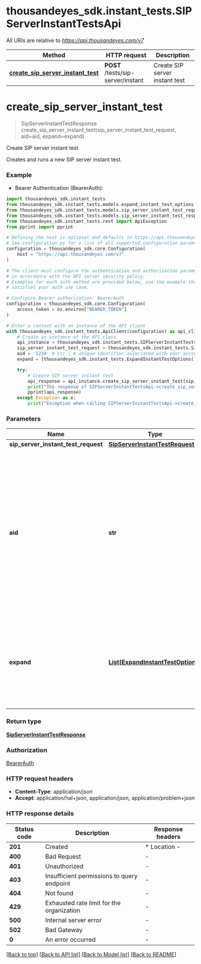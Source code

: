 # thousandeyes_sdk.instant_tests.SIPServerInstantTestsApi

All URIs are relative to *https://api.thousandeyes.com/v7*

Method | HTTP request | Description
------------- | ------------- | -------------
[**create_sip_server_instant_test**](SIPServerInstantTestsApi.md#create_sip_server_instant_test) | **POST** /tests/sip-server/instant | Create SIP server instant test


# **create_sip_server_instant_test**
> SipServerInstantTestResponse create_sip_server_instant_test(sip_server_instant_test_request, aid=aid, expand=expand)

Create SIP server instant test

Creates and runs a new SIP server instant test.

### Example

* Bearer Authentication (BearerAuth):

```python
import thousandeyes_sdk.instant_tests
from thousandeyes_sdk.instant_tests.models.expand_instant_test_options import ExpandInstantTestOptions
from thousandeyes_sdk.instant_tests.models.sip_server_instant_test_request import SipServerInstantTestRequest
from thousandeyes_sdk.instant_tests.models.sip_server_instant_test_response import SipServerInstantTestResponse
from thousandeyes_sdk.instant_tests.rest import ApiException
from pprint import pprint

# Defining the host is optional and defaults to https://api.thousandeyes.com/v7
# See configuration.py for a list of all supported configuration parameters.
configuration = thousandeyes_sdk.core.Configuration(
    host = "https://api.thousandeyes.com/v7"
)

# The client must configure the authentication and authorization parameters
# in accordance with the API server security policy.
# Examples for each auth method are provided below, use the example that
# satisfies your auth use case.

# Configure Bearer authorization: BearerAuth
configuration = thousandeyes_sdk.core.Configuration(
    access_token = os.environ["BEARER_TOKEN"]
)

# Enter a context with an instance of the API client
with thousandeyes_sdk.instant_tests.ApiClient(configuration) as api_client:
    # Create an instance of the API class
    api_instance = thousandeyes_sdk.instant_tests.SIPServerInstantTestsApi(api_client)
    sip_server_instant_test_request = thousandeyes_sdk.instant_tests.SipServerInstantTestRequest() # SipServerInstantTestRequest | 
    aid = '1234' # str | A unique identifier associated with your account group. You can retrieve your `AccountGroupId` from the `/account-groups` endpoint. Note that you must be assigned to the target account group. Specifying this parameter without being assigned to the target account group will result in an error response. (optional)
    expand = [thousandeyes_sdk.instant_tests.ExpandInstantTestOptions()] # List[ExpandInstantTestOptions] | (Optional) Indicates if the test sub-resources should be expanded. Defaults to no expansion. To expand the `agents` sub-resource, use the query `?expand=agent`. (optional)

    try:
        # Create SIP server instant test
        api_response = api_instance.create_sip_server_instant_test(sip_server_instant_test_request, aid=aid, expand=expand)
        print("The response of SIPServerInstantTestsApi->create_sip_server_instant_test:\n")
        pprint(api_response)
    except Exception as e:
        print("Exception when calling SIPServerInstantTestsApi->create_sip_server_instant_test: %s\n" % e)
```



### Parameters


Name | Type | Description  | Notes
------------- | ------------- | ------------- | -------------
 **sip_server_instant_test_request** | [**SipServerInstantTestRequest**](SipServerInstantTestRequest.md)|  | 
 **aid** | **str**| A unique identifier associated with your account group. You can retrieve your &#x60;AccountGroupId&#x60; from the &#x60;/account-groups&#x60; endpoint. Note that you must be assigned to the target account group. Specifying this parameter without being assigned to the target account group will result in an error response. | [optional] 
 **expand** | [**List[ExpandInstantTestOptions]**](ExpandInstantTestOptions.md)| (Optional) Indicates if the test sub-resources should be expanded. Defaults to no expansion. To expand the &#x60;agents&#x60; sub-resource, use the query &#x60;?expand&#x3D;agent&#x60;. | [optional] 

### Return type

[**SipServerInstantTestResponse**](SipServerInstantTestResponse.md)

### Authorization

[BearerAuth](../README.md#BearerAuth)

### HTTP request headers

 - **Content-Type**: application/json
 - **Accept**: application/hal+json, application/json, application/problem+json

### HTTP response details

| Status code | Description | Response headers |
|-------------|-------------|------------------|
**201** | Created |  * Location -  <br>  |
**400** | Bad Request |  -  |
**401** | Unauthorized |  -  |
**403** | Insufficient permissions to query endpoint |  -  |
**404** | Not found |  -  |
**429** | Exhausted rate limit for the organization |  -  |
**500** | Internal server error |  -  |
**502** | Bad Gateway |  -  |
**0** | An error occurred |  -  |

[[Back to top]](#) [[Back to API list]](../README.md#documentation-for-api-endpoints) [[Back to Model list]](../README.md#documentation-for-models) [[Back to README]](../README.md)

